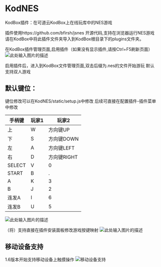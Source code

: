 ﻿# KodNES
 KodBox插件：在可道云KodBox上在线玩库中的NES游戏

插件使用https://github.com/bfirsh/jsnes 开源代码,支持在浏览器运行NES游戏
请在KodBox中将此插件文件夹导入到KodBox根目录下的plugins文件夹。

在KodBox插件管理页面,启用插件（如果没有显示插件,请按Ctrl+F5刷新页面）
![此处输入图片的描述][1]

启用插件后，进入到KodBox文件管理页面,双击后缀为.nes的文件开始游玩
默认支持双人游戏

默认键位：
---
键位修改可以在KodNES/static/setup.js中修改
后续可直接在配置插件-插件菜单中修改

|  手柄键   | 玩家1  |  玩家2  |
|  ----  | ----  | ----  |
| 上  | W | 方向键UP |
| 下  | S | 方向键DOWN |
| 左  | A | 方向键LEFT |
| 右  | D | 方向键RIGHT |
| SELECT  | V | 0 |
| START  | B | . |
| A  | K | 3 |
| B  | J | 2 |
| 连发A  | I | 6 |
| 连发B  | U | 5 |

![此处输入图片的描述][2]

（将）支持直接在插件安装面板修改游戏按键映射
![此处输入图片的描述][3]

移动设备支持
--------

1.6版本开始支持移动设备上触摸操作
![移动设备支持][4]


  [1]: https://s1.ax1x.com/2020/08/27/d4eSjH.png
  [2]: https://i.loli.net/2020/08/31/EX6FuHwe3sIWZKP.png
  [3]: https://i.loli.net/2020/08/31/anoYX3QBKe6FM1m.png
  [4]: https://i.loli.net/2020/09/20/aimtI4KpzYJZWX8.jpg